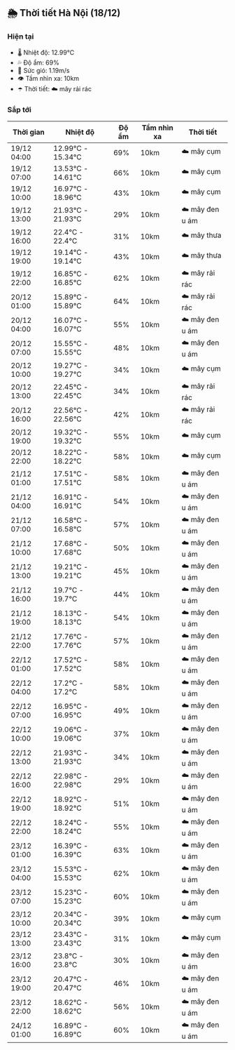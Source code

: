 ## 🌦️ Thời tiết Hà Nội (18/12)

### Hiện tại

- 🌡️ Nhiệt độ: 12.99℃
- 💦 Độ ẩm: 69%
- 💨 Sức gió: 1.19m/s
- 👁️ Tầm nhìn xa: 10km
- ☂️ Thời tiết: ☁️ mây rải rác

### Sắp tới

| Thời gian | Nhiệt độ | Độ ẩm | Tầm nhìn xa | Thời tiết |
| --- | --- | --- | --- | --- |
| 19/12 04:00 | 12.99℃ - 15.34℃ | 69% | 10km | ☁️ mây cụm |
| 19/12 07:00 | 13.53℃ - 14.61℃ | 66% | 10km | ☁️ mây cụm |
| 19/12 10:00 | 16.97℃ - 18.96℃ | 43% | 10km | ☁️ mây cụm |
| 19/12 13:00 | 21.93℃ - 21.93℃ | 29% | 10km | ☁️ mây đen u ám |
| 19/12 16:00 | 22.4℃ - 22.4℃ | 31% | 10km | ☁️ mây thưa |
| 19/12 19:00 | 19.14℃ - 19.14℃ | 43% | 10km | ☁️ mây thưa |
| 19/12 22:00 | 16.85℃ - 16.85℃ | 62% | 10km | ☁️ mây rải rác |
| 20/12 01:00 | 15.89℃ - 15.89℃ | 64% | 10km | ☁️ mây rải rác |
| 20/12 04:00 | 16.07℃ - 16.07℃ | 55% | 10km | ☁️ mây đen u ám |
| 20/12 07:00 | 15.55℃ - 15.55℃ | 48% | 10km | ☁️ mây đen u ám |
| 20/12 10:00 | 19.27℃ - 19.27℃ | 34% | 10km | ☁️ mây cụm |
| 20/12 13:00 | 22.45℃ - 22.45℃ | 34% | 10km | ☁️ mây rải rác |
| 20/12 16:00 | 22.56℃ - 22.56℃ | 42% | 10km | ☁️ mây rải rác |
| 20/12 19:00 | 19.32℃ - 19.32℃ | 55% | 10km | ☁️ mây cụm |
| 20/12 22:00 | 18.22℃ - 18.22℃ | 58% | 10km | ☁️ mây cụm |
| 21/12 01:00 | 17.51℃ - 17.51℃ | 58% | 10km | ☁️ mây đen u ám |
| 21/12 04:00 | 16.91℃ - 16.91℃ | 54% | 10km | ☁️ mây đen u ám |
| 21/12 07:00 | 16.58℃ - 16.58℃ | 57% | 10km | ☁️ mây đen u ám |
| 21/12 10:00 | 17.68℃ - 17.68℃ | 50% | 10km | ☁️ mây đen u ám |
| 21/12 13:00 | 19.21℃ - 19.21℃ | 45% | 10km | ☁️ mây đen u ám |
| 21/12 16:00 | 19.7℃ - 19.7℃ | 44% | 10km | ☁️ mây đen u ám |
| 21/12 19:00 | 18.13℃ - 18.13℃ | 54% | 10km | ☁️ mây đen u ám |
| 21/12 22:00 | 17.76℃ - 17.76℃ | 57% | 10km | ☁️ mây đen u ám |
| 22/12 01:00 | 17.52℃ - 17.52℃ | 58% | 10km | ☁️ mây đen u ám |
| 22/12 04:00 | 17.2℃ - 17.2℃ | 58% | 10km | ☁️ mây đen u ám |
| 22/12 07:00 | 16.95℃ - 16.95℃ | 49% | 10km | ☁️ mây đen u ám |
| 22/12 10:00 | 19.06℃ - 19.06℃ | 37% | 10km | ☁️ mây đen u ám |
| 22/12 13:00 | 21.93℃ - 21.93℃ | 34% | 10km | ☁️ mây đen u ám |
| 22/12 16:00 | 22.98℃ - 22.98℃ | 29% | 10km | ☁️ mây đen u ám |
| 22/12 19:00 | 18.92℃ - 18.92℃ | 51% | 10km | ☁️ mây đen u ám |
| 22/12 22:00 | 18.24℃ - 18.24℃ | 55% | 10km | ☁️ mây đen u ám |
| 23/12 01:00 | 16.39℃ - 16.39℃ | 63% | 10km | ☁️ mây đen u ám |
| 23/12 04:00 | 15.53℃ - 15.53℃ | 62% | 10km | ☁️ mây đen u ám |
| 23/12 07:00 | 15.23℃ - 15.23℃ | 60% | 10km | ☁️ mây đen u ám |
| 23/12 10:00 | 20.34℃ - 20.34℃ | 39% | 10km | ☁️ mây cụm |
| 23/12 13:00 | 23.43℃ - 23.43℃ | 31% | 10km | ☁️ mây cụm |
| 23/12 16:00 | 23.8℃ - 23.8℃ | 30% | 10km | ☁️ mây đen u ám |
| 23/12 19:00 | 20.47℃ - 20.47℃ | 46% | 10km | ☁️ mây đen u ám |
| 23/12 22:00 | 18.62℃ - 18.62℃ | 56% | 10km | ☁️ mây đen u ám |
| 24/12 01:00 | 16.89℃ - 16.89℃ | 60% | 10km | ☁️ mây đen u ám |
